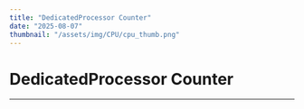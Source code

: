 ```yaml
---
title: "DedicatedProcessor Counter"
date: "2025-08-07"
thumbnail: "/assets/img/CPU/cpu_thumb.png"
---
```


# DedicatedProcessor Counter

---

